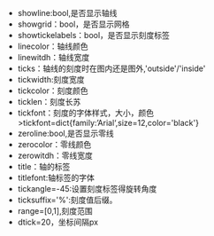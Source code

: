 * showline:bool,是否显示轴线
* showgrid：bool，是否显示网格
* showtickelabels：bool，是否显示刻度标签
* linecolor：轴线颜色
* linewitdh：轴线宽度
* ticks：轴线的刻度时在图内还是图外,'outside'/'inside'
* tickwidth:刻度宽度
* tickcolor：刻度颜色
* ticklen：刻度长苏
* tickfont：刻度的字体样式，大小，颜色&gt;tickfont=dict{family:’Arial‘,size=12,color='black'}
* zeroline:bool,是否显示零线
* zerocolor：零线颜色
* zerowitdh：零线宽度
* title：轴的标签
* titlefont:轴标签的字体
* tickangle=-45:设置刻度标签得旋转角度
* ticksuffix='%':刻度值后缀。
* range=\[0,1\],刻度范围
* dtick=20，坐标间隔px



